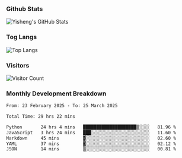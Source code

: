 ### Github Stats
![Yisheng's GitHub Stats](https://github-readme-stats-9qabuvhk1-gongyisheng.vercel.app/api?username=gongyisheng&count_private=true&show_icons=true)
### Tog Langs
![Top Langs](https://github-readme-stats-9qabuvhk1-gongyisheng.vercel.app/api/top-langs/?username=gongyisheng&layout=compact)
### Visitors
![Visitor Count](https://profile-counter.glitch.me/gongyisheng/count.svg)
### Monthly Development Breakdown
<!--START_SECTION:waka-->

```txt
From: 23 February 2025 - To: 25 March 2025

Total Time: 29 hrs 22 mins

Python       24 hrs 4 mins   ████████████████████▒░░░░   81.96 %
JavaScript   3 hrs 24 mins   ███░░░░░░░░░░░░░░░░░░░░░░   11.60 %
Markdown     45 mins         ▓░░░░░░░░░░░░░░░░░░░░░░░░   02.60 %
YAML         37 mins         ▓░░░░░░░░░░░░░░░░░░░░░░░░   02.12 %
JSON         14 mins         ▒░░░░░░░░░░░░░░░░░░░░░░░░   00.81 %
```

<!--END_SECTION:waka-->
